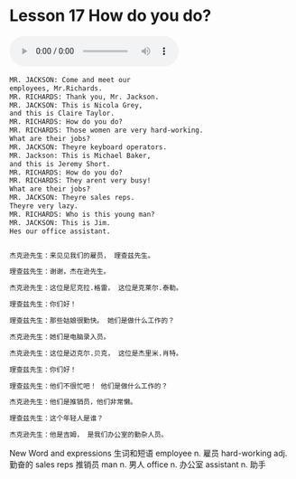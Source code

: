 # Lesson 17 How do you do?

​<audio id="audio" controls="" loop="loop">
    <source id="mp3" src="https://online1.tingclass.net/lesson/shi0529/0000/16/17.mp3"> 
</audio>

```markdown
MR. JACKSON: Come and meet our
employees, Mr.Richards.
MR. RICHARDS: Thank you, Mr. Jackson.
MR. JACKSON: This is Nicola Grey,
and this is Claire Taylor.
MR. RICHARDS: How do you do?
MR. RICHARDS: Those women are very hard-working.
What are their jobs?
MR. JACKSON: Theyre keyboard operators.
MR. Jackson: This is Michael Baker,
and this is Jeremy Short.
MR. RICHARDS: How do you do?
MR. RICHARDS: They arent very busy!
What are their jobs?
MR. JACKSON: Theyre sales reps.
Theyre very lazy.
MR. RICHARDS: Who is this young man?
MR. JACKSON: This is Jim.
Hes our office assistant.


杰克逊先生：来见见我们的雇员， 理查兹先生。

理查兹先生：谢谢，杰在逊先生。

杰克逊先生：这位是尼克拉.格雷， 这位是克莱尔.泰勒。

理查兹先生：你们好！

理查兹先生：那些姑娘很勤快。 她们是做什么工作的？

杰克逊先生：她们是电脑录入员。

杰克逊先生：这位是迈克尔.贝克， 这位是杰里米.肖特。

理查兹先生：你们好！

理查兹先生：他们不很忙吧！ 他们是做什么工作的？

杰克逊先生：他们是推销员，他们非常懒。

理查兹先生：这个年轻人是谁？

杰克逊先生：他是吉姆， 是我们办公室的勤杂人员。
```


New Word and expressions 生词和短语
employee
n. 雇员
hard-working
adj. 勤奋的
sales reps
推销员
man
n. 男人
office
n. 办公室
assistant
n. 助手